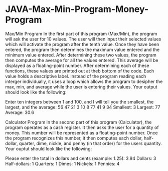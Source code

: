 # JAVA-Max-Min-Program-Money-Program

Max/Min Program
In the first part of this program (Max/Min), the program will ask the user for 10 values. The user will then input their selected values which will activate the program after the tenth value. Once they have been entered, the program then determines the maximum value entered and the minimum value entered. After determining these two values, the program then computes the average for all the values entered. This average will be displayed as a floating-point number. After determining each of these functions, these values are printed out at theb bottom of the code. Each value holds a descriptive label. Instead of the program reading each interger individually, it uses a loop which allows the program to desipher the max, min, and average while the user is entering their values. 
Your output should look like the following:

Enter ten integers between 1 and 100, and I will tell you the
smallest, the largest, and the average:
56
47
21
3
10
8
77
41
9
34
Smallest: 3
Largest: 77
Average: 30.6


Calculator Program
In the second part of this program (Calculator), the program operates as a cash register. It then asks the user for a quantity of money. This number will be represented as a floating-point number. Once the program recognizes this number, it then computes each dollar, half-dollar, quarter, dime, nickle, and penny (in that order) for the users quantity. 
Your ouptut should look like the following:

Please enter the total in dollars and cents (example: 1.25): 3.94
Dollars: 3
Half-dollars: 1
Quarters: 1
Dimes: 1
Nickels: 1
Pennies: 4
